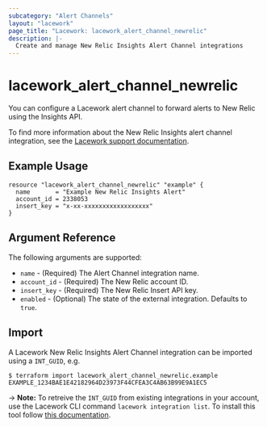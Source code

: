```yaml
---
subcategory: "Alert Channels"
layout: "lacework"
page_title: "Lacework: lacework_alert_channel_newrelic"
description: |-
  Create and manage New Relic Insights Alert Channel integrations
---
```


# lacework\_alert\_channel\_newrelic

You can configure a Lacework alert channel to forward alerts to New Relic using the Insights API.

To find more information about the New Relic Insights alert channel integration, see the [Lacework support documentation](https://support.lacework.com/hc/en-us/articles/360005842354-New-Relic).

## Example Usage

```hcl
resource "lacework_alert_channel_newrelic" "example" {
  name       = "Example New Relic Insights Alert"
  account_id = 2338053
  insert_key = "x-xx-xxxxxxxxxxxxxxxxxx"
}
```

## Argument Reference

The following arguments are supported:

* `name` - (Required) The Alert Channel integration name.
* `account_id` - (Required) The New Relic account ID.
* `insert_key` - (Required) The New Relic Insert API key.
* `enabled` - (Optional) The state of the external integration. Defaults to `true`.

## Import

A Lacework New Relic Insights Alert Channel integration can be imported using a `INT_GUID`, e.g.

```
$ terraform import lacework_alert_channel_newrelic.example EXAMPLE_1234BAE1E42182964D23973F44CFEA3C4AB63B99E9A1EC5
```
-> **Note:** To retreive the `INT_GUID` from existing integrations in your account, use the
	Lacework CLI command `lacework integration list`. To install this tool follow
	[this documentation](https://docs.lacework.com/cli/).
